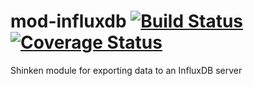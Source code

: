 mod-influxdb [![Build Status](https://travis-ci.org/savoirfairelinux/mod-influxdb.svg?branch=master)](https://travis-ci.org/savoirfairelinux/mod-influxdb) [![Coverage Status](https://coveralls.io/repos/savoirfairelinux/mod-influxdb/badge.png?branch=corv)](https://coveralls.io/r/savoirfairelinux/mod-influxdb?branch=master)
============

Shinken module for exporting data to an InfluxDB server
